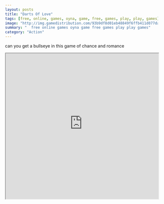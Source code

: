 ```yaml
---
layout: posts
title: "Darts Of Love"
tags: [free, online, games, oyna, game, free, games, play, play, games]
image: "http://img.gamedistribution.com/93b9df8d01eb48849f6ffb411d077da5.jpg"
summary: "  free online games oyna game free games play play games"
category: "Action"
---
```


can you get a bullseye in this game of chance and romance

<iframe width="100%" height="480px;" src="http://flash.gamedistribution.com?game=93b9df8d01eb48849f6ffb411d077da5"></iframe>